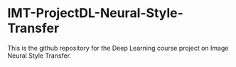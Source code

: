# IMT-ProjectDL-Neural-Style-Transfer
This is the github repository for the Deep Learning course project on Image Neural Style Transfer.
